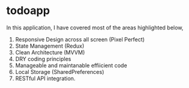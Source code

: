 # todoapp

In this application,
I have covered most of the areas highlighted below,

1. Responsive Design across all screen (Pixel Perfect) 
2. State Management (Redux)
3. Clean Architecture (MVVM)
4. DRY coding principles
5. Manageable and maintanable effiicient code
6. Local Storage (SharedPreferences)
7. RESTful API integration.
